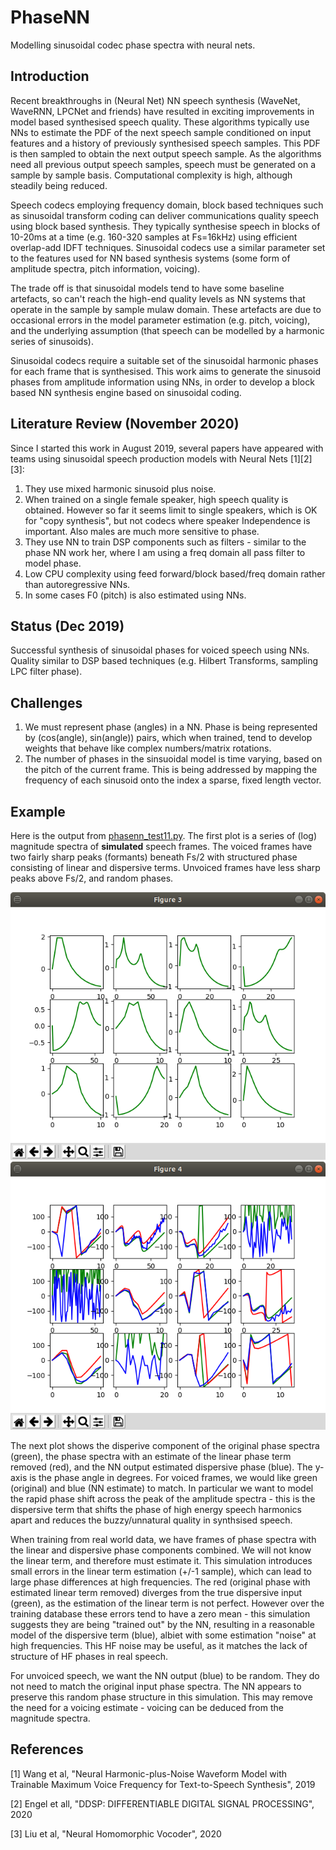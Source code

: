 # PhaseNN

Modelling sinusoidal codec phase spectra with neural nets.

## Introduction

Recent breakthroughs in (Neural Net) NN speech synthesis (WaveNet, WaveRNN, LPCNet and friends) have resulted in exciting improvements in model based synthesised speech quality.  These algorithms typically use NNs to estimate the PDF of the next speech sample conditioned on input features and a history of previously synthesised speech samples.  This PDF is then sampled to obtain the next output speech sample.  As the algorithms need all previous output speech samples, speech must be generated on a sample by sample basis.  Computational complexity is high, although steadily being reduced.

Speech codecs employing frequency domain, block based techniques such as sinusoidal transform coding can deliver communications quality speech using block based synthesis.  They typically synthesise speech in blocks of 10-20ms at a time (e.g. 160-320 samples at Fs=16kHz) using efficient overlap-add IDFT techniques.  Sinusoidal codecs use a similar parameter set to the features used for NN based synthesis systems (some form of amplitude spectra, pitch information, voicing).

The trade off is that sinusoidal models tend to have some baseline artefacts, so can't reach the high-end quality levels as NN systems that operate in the sample by sample mulaw domain.  These artefacts are due to occasional errors in the model parameter estimation (e.g. pitch, voicing), and the underlying assumption (that speech can be modelled by a harmonic series of sinusoids).

Sinusoidal codecs require a suitable set of the sinusoidal harmonic phases for each frame that is synthesised. This work aims to generate the sinusoid phases from amplitude information using NNs, in order to develop a block based NN synthesis engine based on sinusoidal coding.

## Literature Review (November 2020)

Since I started this work in August 2019, several papers have appeared with teams using sinusoidal speech production models with Neural Nets [1][2][3]:
1. They use mixed harmonic sinusoid plus noise.
1. When trained on a single female speaker, high speech quality is obtained.  However so far it seems limit to single speakers, which is OK for "copy synthesis", but not codecs where speaker Independence is important.  Also males are much more sensitive to phase.
1. They use NN to train DSP components such as filters - similar to the phase NN work her, where I am using a freq domain all pass filter to model phase.
1. Low CPU complexity using feed forward/block based/freq domain rather than autoregressive NNs.
1. In some cases F0 (pitch) is also estimated using NNs.

## Status (Dec 2019)

Successful synthesis of sinusoidal phases for voiced speech using NNs.
Quality similar to DSP based techniques (e.g. Hilbert Transforms, sampling LPC filter phase).

## Challenges

1. We must represent phase (angles) in a NN.  Phase is being represented by (cos(angle), sin(angle)) pairs, which when trained, tend to develop weights that behave like complex numbers/matrix rotations.
1. The number of phases in the sinsuoidal model is time varying, based on the pitch of the current frame.  This is being addressed by mapping the frequency of each sinusoid onto the index a sparse, fixed length vector. 

## Example

Here is the output from [phasenn_test11.py](phasenn_test11.py).  The first plot is a series of (log) magnitude spectra of **simulated** speech frames.  The voiced frames have two fairly sharp peaks (formants) beneath Fs/2 with structured phase consisting of linear and dispersive terms.  Unvoiced frames have less sharp peaks above Fs/2, and random phases.

![](example_mag.png "Magnitude Spectra")
![](example_phase.png "Phase Spectra")

The next plot shows the disperive component of the original phase spectra (green), the phase spectra with an estimate of the linear phase term removed (red), and the NN output estimated dispersive phase (blue).  The y-axis is the phase angle in degrees. For voiced frames, we would like green (original) and blue (NN estimate) to match.  In particular we want to model the rapid phase shift across the peak of the amplitude spectra - this is the dispersive term that shifts the phase of high energy speech harmonics apart and reduces the buzzy/unnatural quality in synthsised speech.

When training from real world data, we have frames of phase spectra with the linear and dispersive phase components combined. We will not know the linear term, and therefore must estimate it. This simulation introduces small errors in the linear term estimation (+/-1 sample), which can lead to large phase differences at high frequencies.  The red (original phase with estimated linear term removed) diverges from the true dispersive input (green), as the estimation of the linear term is not perfect.  However over the training database these errors tend to have a zero mean - this simulation suggests they are being "trained out" by the NN, resulting in a reasonable model of the dispersive term (blue), albiet with some estimation "noise" at high frequencies.  This HF noise may be useful, as it matches the lack of structure of HF phases in real speech.

For unvoiced speech, we want the NN output (blue) to be random.  They do not need to match the original input phase spectra. The NN appears to preserve this random phase structure in this simulation.  This may remove the need for a voicing estimate - voicing can be deduced from the magnitude spectra.

## References

[1] Wang et al, "Neural Harmonic-plus-Noise Waveform Model with Trainable Maximum Voice Frequency for Text-to-Speech Synthesis", 2019

[2] Engel et all, "DDSP: DIFFERENTIABLE DIGITAL SIGNAL PROCESSING", 2020

[3] Liu et al, "Neural Homomorphic Vocoder", 2020
